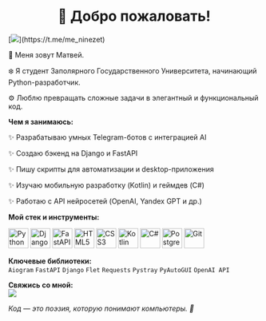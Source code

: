 <div align="center">

# 👋 Добро пожаловать!

</div>
[<img src="https://img.shields.io/badge/Telegram-2CA5E0?style=for-the-badge&logo=telegram&logoColor=white" />](https://t.me/me_ninezet)

👋 Меня зовут Матвей.

❄️ Я студент Заполярного Государственного Университета, начинающий Python-разработчик.

⚙️ Люблю превращать сложные задачи в элегантный и функциональный код.

**Чем я занимаюсь:**

✨ Разрабатываю умных Telegram-ботов с интеграцией AI

✨ Создаю бэкенд на Django и FastAPI

✨ Пишу скрипты для автоматизации и desktop-приложения

✨ Изучаю мобильную разработку (Kotlin) и геймдев (C#)

✨ Работаю с API нейросетей (OpenAI, Yandex GPT и др.)

**Мой стек и инструменты:**  
<div align="left">
<img src="https://cdn.jsdelivr.net/gh/devicons/devicon/icons/python/python-original.svg" title="Python" width="40" height="40"/>
<img src="https://cdn.jsdelivr.net/gh/devicons/devicon/icons/django/django-plain.svg" title="Django" width="40" height="40"/>
<img src="https://cdn.jsdelivr.net/gh/devicons/devicon/icons/fastapi/fastapi-original.svg" title="FastAPI" width="40" height="40"/>
<img src="https://cdn.jsdelivr.net/gh/devicons/devicon/icons/html5/html5-original.svg" title="HTML5" width="40" height="40"/>
<img src="https://cdn.jsdelivr.net/gh/devicons/devicon/icons/css3/css3-original.svg" title="CSS3" width="40" height="40"/>
<img src="https://cdn.jsdelivr.net/gh/devicons/devicon/icons/kotlin/kotlin-original.svg" title="Kotlin" width="40" height="40"/>
<img src="https://cdn.jsdelivr.net/gh/devicons/devicon/icons/csharp/csharp-original.svg" title="C#" width="40" height="40"/>
<img src="https://cdn.jsdelivr.net/gh/devicons/devicon/icons/postgresql/postgresql-original.svg" title="PostgreSQL" width="40" height="40"/>
<img src="https://cdn.jsdelivr.net/gh/devicons/devicon/icons/git/git-original.svg" title="Git" width="40" height="40"/>
</div>

**Ключевые библиотеки:**  
`Aiogram` `FastAPI` `Django` `Flet` `Requests` `Pystray` `PyAutoGUI` `OpenAI API`

**Свяжись со мной:**  
[<img src="https://img.shields.io/badge/Telegram-2CA5E0?style=for-the-badge&logo=telegram&logoColor=white" />](https://t.me/me_ninezet)


*Код — это поэзия, которую понимают компьютеры. 🚀*
